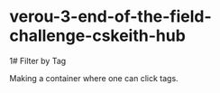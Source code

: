 # verou-3-end-of-the-field-challenge-cskeith-hub

1# Filter by Tag

Making a container where one can click tags.